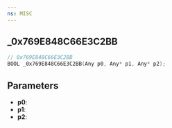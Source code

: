 ```yaml
---
ns: MISC
---
```

## _0x769E848C66E3C2BB

```c
// 0x769E848C66E3C2BB
BOOL _0x769E848C66E3C2BB(Any p0, Any* p1, Any* p2);
```

## Parameters
* **p0**:
* **p1**:
* **p2**:
